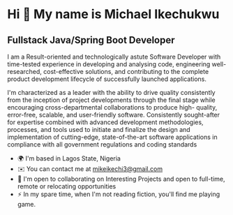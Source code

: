 Hi 👋 My name is Michael Ikechukwu 
==================================
Fullstack Java/Spring Boot Developer
---------------------------------

I am a Result-oriented and technologically astute Software Developer with time-tested experience in developing and analysing code, engineering well-researched, cost-effective solutions, and contributing to the complete product development lifecycle of successfully launched applications. 

I'm characterized as a leader with the ability to drive quality consistently from the inception of project developments through the final stage while encouraging cross-departmental collaborations to produce high- quality, error-free, scalable, and user-friendly software. Consistently sought-after for expertise combined with advanced development methodologies, processes, and tools used to initiate and finalize the design and implementation of cutting-edge, state-of-the-art software applications in compliance with all government regulations and coding standards

* 🌍  I'm based in Lagos State, Nigeria
* ✉️  You can contact me at [mikeikechi3@gmail.com](mailto:mikeikechi@gmail.com)
* 🤝  I'm open to collaborating on Interesting Projects and open to full-time, remote or relocating opportunities
* ⚡  In my spare time, when I'm not reading fiction, you'll find me playing game.

